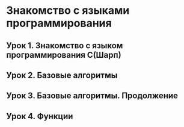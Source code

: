 # Знакомство с языками программирования

## Урок 1. Знакомство с языком программирования С(Шарп)

## Урок 2. Базовые алгоритмы

## Урок 3. Базовые алгоритмы. Продолжение

## Урок 4. Функции
